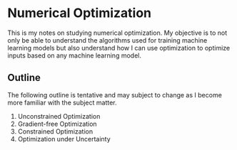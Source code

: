 # Numerical Optimization

This is my notes on studying numerical optimization. My objective is to not only be able to understand the algorithms used for training machine learning models but also understand how I can use optimization to optimize inputs based on any machine learning model.

## Outline

The following outline is tentative and may subject to change as I become more familiar with the subject matter.

1. Unconstrained Optimization
2. Gradient-free Optimization
3. Constrained Optimization
4. Optimization under Uncertainty
